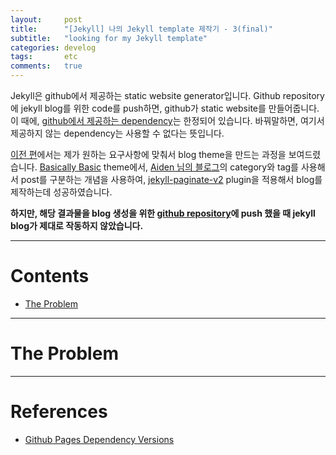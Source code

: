 ```yaml
---
layout:     post
title:      "[Jekyll] 나의 Jekyll template 제작기 - 3(final)"
subtitle:   "looking for my Jekyll template"
categories: develog
tags:       etc
comments:   true
---
```


Jekyll은 github에서 제공하는 static website generator입니다. Github repository에 jekyll blog를 위한 code를 push하면, github가 static website를 만들어줍니다. 이 때에, [github에서 제공하는 dependency](https://pages.github.com/versions/)는 한정되어 있습니다. 바꿔말하면, 여기서 제공하지 않는 dependency는 사용할 수 없다는 뜻입니다.

[이전 편]({{site.baseurl}}/develog/2018/11/24/jekyll-template-story-2/)에서는 제가 원하는 요구사항에 맞춰서 blog theme을 만드는 과정을 보여드렸습니다. [Basically Basic](https://mmistakes.github.io/jekyll-theme-basically-basic/) theme에서, [Aiden 님의 블로그](https://isme2n.github.io/)의 category와 tag를 사용해서 post를 구분하는 개념을 사용하여, [jekyll-paginate-v2](https://github.com/sverrirs/jekyll-paginate-v2) plugin을 적용해서 blog를 제작하는데 성공하였습니다.

**하지만, 해당 결과물을 blog 생성을 위한 [github repository](https://github.com/shlrur/first-blog.maker)에 push 했을 때 jekyll blog가 제대로 작동하지 않았습니다.**

---

# Contents

* [The Problem](#the-problem)

---

# The Problem

---

# References
* [Github Pages Dependency Versions](https://pages.github.com/versions/)